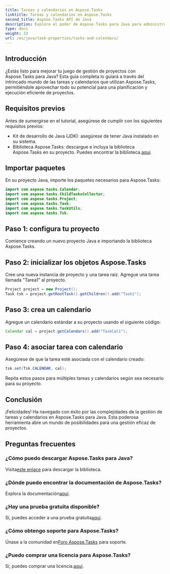```yaml
---
title: Tareas y calendarios en Aspose.Tasks
linktitle: Tareas y calendarios en Aspose.Tasks
second_title: Aspose.Tasks API de Java
description: Explore el poder de Aspose.Tasks para Java para administrar tareas y calendarios de manera eficiente. ¡Descárguelo ahora para disfrutar de una experiencia de gestión de proyectos perfecta!
type: docs
weight: 33
url: /es/java/task-properties/tasks-and-calendars/
---
```

## Introducción
¿Estás listo para mejorar tu juego de gestión de proyectos con Aspose.Tasks para Java? Esta guía completa lo guiará a través del intrincado mundo de las tareas y calendarios que utilizan Aspose.Tasks, permitiéndole aprovechar todo su potencial para una planificación y ejecución eficiente de proyectos.
## Requisitos previos
Antes de sumergirse en el tutorial, asegúrese de cumplir con los siguientes requisitos previos:
- Kit de desarrollo de Java (JDK): asegúrese de tener Java instalado en su sistema.
- Biblioteca Aspose.Tasks: descargue e incluya la biblioteca Aspose.Tasks en su proyecto. Puedes encontrar la biblioteca.[aquí](https://releases.aspose.com/tasks/java/).
## Importar paquetes
En su proyecto Java, importe los paquetes necesarios para Aspose.Tasks:
```java
import com.aspose.tasks.Calendar;
import com.aspose.tasks.ChildTasksCollector;
import com.aspose.tasks.Project;
import com.aspose.tasks.Task;
import com.aspose.tasks.TaskUtils;
import com.aspose.tasks.Tsk;
```
## Paso 1: configura tu proyecto
Comience creando un nuevo proyecto Java e importando la biblioteca Aspose.Tasks.
## Paso 2: inicializar los objetos Aspose.Tasks
Cree una nueva instancia de proyecto y una tarea raíz. Agregue una tarea llamada "Tarea1" al proyecto.
```java
Project project = new Project();
Task tsk = project.getRootTask().getChildren().add("Task1");
```
## Paso 3: crea un calendario
Agregue un calendario estándar a su proyecto usando el siguiente código:
```java
Calendar cal = project.getCalendars().add("TaskCal1");
```
## Paso 4: asociar tarea con calendario
Asegúrese de que la tarea esté asociada con el calendario creado:
```java
tsk.set(Tsk.CALENDAR, cal);
```
Repita estos pasos para múltiples tareas y calendarios según sea necesario para su proyecto.
## Conclusión
¡Felicidades! Ha navegado con éxito por las complejidades de la gestión de tareas y calendarios en Aspose.Tasks para Java. Esta poderosa herramienta abre un mundo de posibilidades para una gestión eficaz de proyectos.
## Preguntas frecuentes
### ¿Cómo puedo descargar Aspose.Tasks para Java?
 Visita[este enlace](https://releases.aspose.com/tasks/java/) para descargar la biblioteca.
### ¿Dónde puedo encontrar la documentación de Aspose.Tasks?
 Explora la documentación[aquí](https://reference.aspose.com/tasks/java/).
### ¿Hay una prueba gratuita disponible?
Sí, puedes acceder a una prueba gratuita[aquí](https://releases.aspose.com/).
### ¿Cómo obtengo soporte para Aspose.Tasks?
 Únase a la comunidad en[Foro Aspose.Tasks](https://forum.aspose.com/c/tasks/15) para soporte.
### ¿Puedo comprar una licencia para Aspose.Tasks?
 Sí, puedes comprar una licencia.[aquí](https://purchase.aspose.com/buy).